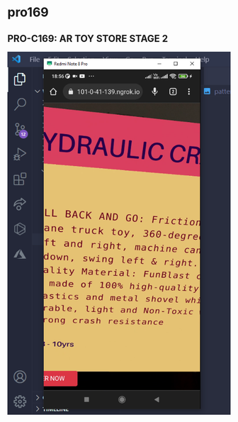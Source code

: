 # pro169


 ## PRO-C169: AR TOY STORE STAGE 2



![alt text](https://raw.githubusercontent.com/Gyaanendra/pro169/main/Screenshot_7.png)
